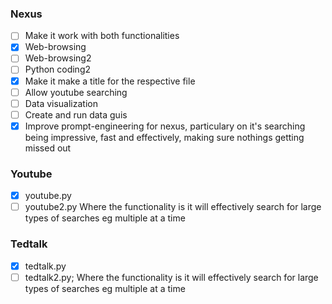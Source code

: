 ### Nexus

- [ ] Make it work with both functionalities
- [X] Web-browsing
- [ ] Web-browsing2
- [ ] Python coding2
- [X] Make it make a title for the respective file
- [ ] Allow youtube searching
- [ ] Data visualization
- [ ] Create and run data guis
- [X] Improve prompt-engineering for nexus, particulary on it's searching being impressive, fast and effectively, making sure nothings getting missed out

### Youtube

- [X] youtube.py
- [ ] youtube2.py Where the functionality is it will effectively search for large types of searches eg multiple at a time

### Tedtalk

- [X] tedtalk.py
- [ ] tedtalk2.py; Where the functionality is it will effectively search for large types of searches eg multiple at a time
